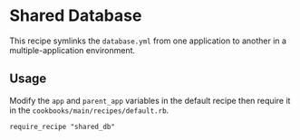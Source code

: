 # Shared Database

This recipe symlinks the `database.yml` from one application to another in a
multiple-application environment.

## Usage

Modify the `app` and `parent_app` variables in the default recipe then require
it in the `cookbooks/main/recipes/default.rb`.

    require_recipe "shared_db"
